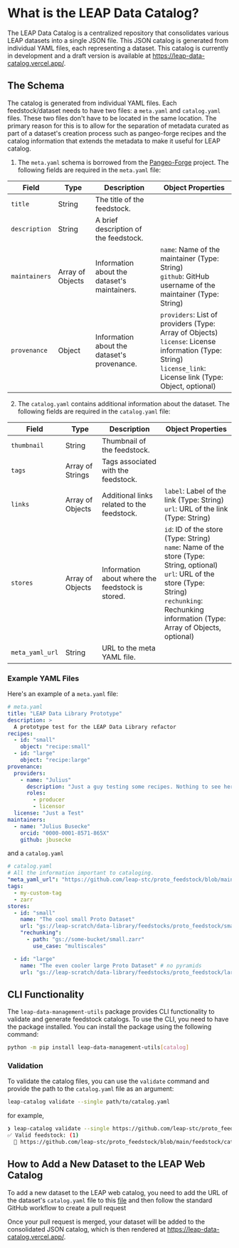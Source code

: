 # What is the LEAP Data Catalog?

The LEAP Data Catalog is a centralized repository that consolidates various LEAP datasets into a single JSON file. This JSON catalog is generated from individual YAML files, each representing a dataset. This catalog is currently in development and a draft version is available at <https://leap-data-catalog.vercel.app/>.

## The Schema

The catalog is generated from individual YAML files. Each feedstock/dataset needs to have two files: a `meta.yaml` and `catalog.yaml` files. These two files don't have to be located in the same location. The primary reason for this is to allow for the separation of metadata curated as part of a dataset's creation process such as pangeo-forge recipes and the catalog information that extends the metadata to make it useful for LEAP catalog.

1. The `meta.yaml` schema is borrowed from the [Pangeo-Forge]() project. The following fields are required in the `meta.yaml` file:

| Field         | Type             | Description                                  | Object Properties                                                                                                                                                 |
| ------------- | ---------------- | -------------------------------------------- | ----------------------------------------------------------------------------------------------------------------------------------------------------------------- |
| `title`       | String           | The title of the feedstock.                  |                                                                                                                                                                   |
| `description` | String           | A brief description of the feedstock.        |                                                                                                                                                                   |
| `maintainers` | Array of Objects | Information about the dataset's maintainers. | `name`: Name of the maintainer (Type: String)<br>`github`: GitHub username of the maintainer (Type: String)                                                       |
| `provenance`  | Object           | Information about the dataset's provenance.  | `providers`: List of providers (Type: Array of Objects)<br>`license`: License information (Type: String)<br>`license_link`: License link (Type: Object, optional) |

2. The `catalog.yaml` contains additional information about the dataset. The following fields are required in the `catalog.yaml` file:

| Field           | Type             | Description                                      | Object Properties                                                                                                                                                                                                   |
| --------------- | ---------------- | ------------------------------------------------ | ------------------------------------------------------------------------------------------------------------------------------------------------------------------------------------------------------------------- |
| `thumbnail`     | String           | Thumbnail of the feedstock.                      |                                                                                                                                                                                                                     |
| `tags`          | Array of Strings | Tags associated with the feedstock.              |                                                                                                                                                                                                                     |
| `links`         | Array of Objects | Additional links related to the feedstock.       | `label`: Label of the link (Type: String)<br>`url`: URL of the link (Type: String)                                                                                                                                  |
| `stores`        | Array of Objects | Information about where the feedstock is stored. | `id`: ID of the store (Type: String)<br>`name`: Name of the store (Type: String, optional)<br>`url`: URL of the store (Type: String)<br>`rechunking`: Rechunking information (Type: Array of Objects, optional)<br> |
| `meta_yaml_url` | String           | URL to the meta YAML file.                       |

### Example YAML Files

Here's an example of a `meta.yaml` file:

```yaml
# meta.yaml
title: "LEAP Data Library Prototype"
description: >
  A prototype test for the LEAP Data Library refactor
recipes:
  - id: "small"
    object: "recipe:small"
  - id: "large"
    object: "recipe:large"
provenance:
  providers:
    - name: "Julius"
      description: "Just a guy testing some recipes. Nothing to see here."
      roles:
        - producer
        - licensor
  license: "Just a Test"
maintainers:
  - name: "Julius Busecke"
    orcid: "0000-0001-8571-865X"
    github: jbusecke
```

and a `catalog.yaml`

```yaml
# catalog.yaml
# All the information important to cataloging.
"meta_yaml_url": "https://github.com/leap-stc/proto_feedstock/blob/main/feedstock/meta.yaml"
tags:
  - my-custom-tag
  - zarr
stores:
  - id: "small"
    name: "The cool small Proto Dataset"
    url: "gs://leap-scratch/data-library/feedstocks/proto_feedstock/small.zarr"
    "rechunking":
      - path: "gs://some-bucket/small.zarr"
        use_case: "multiscales"

  - id: "large"
    name: "The even cooler large Proto Dataset" # no pyramids
    url: "gs://leap-scratch/data-library/feedstocks/proto_feedstock/large.zarr"
```

## CLI Functionality

The `leap-data-management-utils` package provides CLI functionality to validate and generate feedstock catalogs. To use the CLI, you need to have the package installed. You can install the package using the following command:

```bash
python -m pip install leap-data-management-utils[catalog]
```

### Validation

To validate the catalog files, you can use the `validate` command and provide the path to the `catalog.yaml` file as an argument:

```bash
leap-catalog validate --single path/to/catalog.yaml
```

for example,

```bash
❯ leap-catalog validate --single https://github.com/leap-stc/proto_feedstock/blob/main/feedstock/catalog.yaml
✅ Valid feedstock: (1)
  📂 https://github.com/leap-stc/proto_feedstock/blob/main/feedstock/catalog.yaml

```

## How to Add a New Dataset to the LEAP Web Catalog

To add a new dataset to the LEAP web catalog, you need to add the URL of the dataset's `catalog.yaml` file to this [file](https://github.com/leap-stc/data-management/blob/main/catalog/input.yaml) and then follow the standard GitHub workflow to create a pull request

Once your pull request is merged, your dataset will be added to the consolidated JSON catalog, which is then rendered at <https://leap-data-catalog.vercel.app/>.
